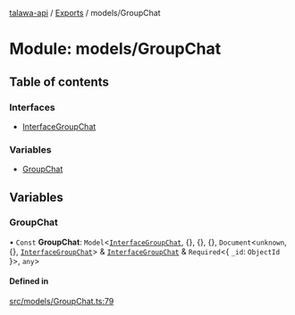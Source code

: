 [talawa-api](../README.md) / [Exports](../modules.md) / models/GroupChat

# Module: models/GroupChat

## Table of contents

### Interfaces

- [InterfaceGroupChat](../interfaces/models_GroupChat.InterfaceGroupChat.md)

### Variables

- [GroupChat](models_GroupChat.md#groupchat)

## Variables

### GroupChat

• `Const` **GroupChat**: `Model`\<[`InterfaceGroupChat`](../interfaces/models_GroupChat.InterfaceGroupChat.md), \{\}, \{\}, \{\}, `Document`\<`unknown`, \{\}, [`InterfaceGroupChat`](../interfaces/models_GroupChat.InterfaceGroupChat.md)\> & [`InterfaceGroupChat`](../interfaces/models_GroupChat.InterfaceGroupChat.md) & `Required`\<\{ `_id`: `ObjectId`  \}\>, `any`\>

#### Defined in

[src/models/GroupChat.ts:79](https://github.com/PalisadoesFoundation/talawa-api/blob/636e51c/src/models/GroupChat.ts#L79)

